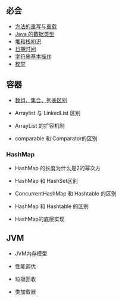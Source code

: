 ## 必会

- [方法的重写与重载](基础/必会/方法的重写与重载)
- [Java 的数据类型](基础/必会/Java的数据类型)
- [堆和栈初识](基础/必会/堆和栈初识)
- [日期时间](基础/必会/日期时间)
- [字符串基本操作](基础/必会/字符串基本操作)
- [枚举](基础/必会/枚举)



## 容器

- [数组、集合、列表区别](基础/容器/数组、集合、列表区别)

- Arraylist 与 LinkedList 区别

- ArrayList 的扩容机制

- comparable 和 Comparator的区别

### HashMap

- HashMap 的长度为什么是2的幂次方

- HashMap 和 HashSet区别

- ConcurrentHashMap 和 Hashtable 的区别

- HashMap 和 Hashtable 的区别

- HashMap的底层实现

## JVM

- JVM内存模型

- 性能调优

- 垃圾回收

-  类加载器

